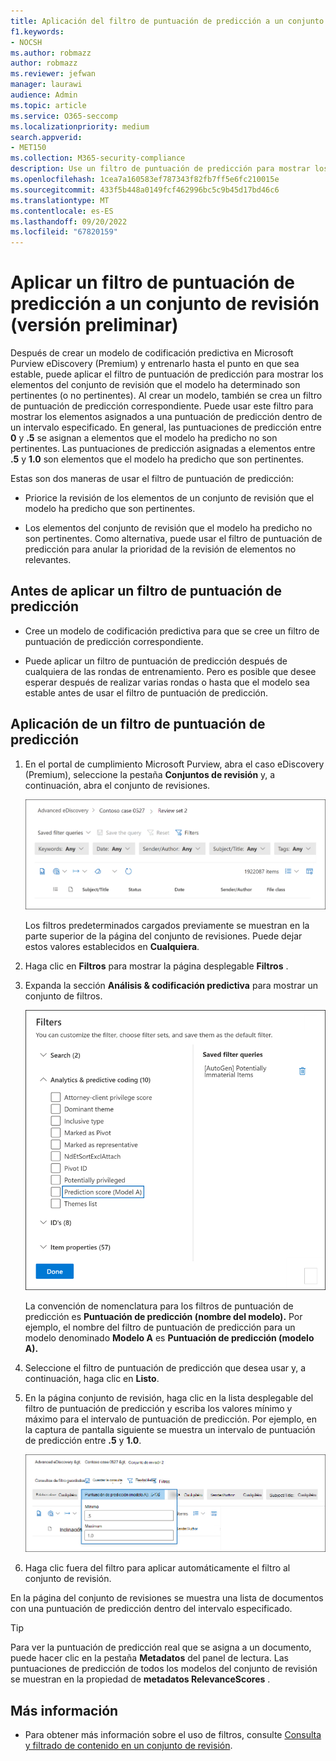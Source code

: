 ```yaml
---
title: Aplicación del filtro de puntuación de predicción a un conjunto de revisión
f1.keywords:
- NOCSH
ms.author: robmazz
author: robmazz
ms.reviewer: jefwan
manager: laurawi
audience: Admin
ms.topic: article
ms.service: O365-seccomp
ms.localizationpriority: medium
search.appverid:
- MET150
ms.collection: M365-security-compliance
description: Use un filtro de puntuación de predicción para mostrar los elementos que un modelo de codificación predictiva predijo como pertinentes o no pertinentes.
ms.openlocfilehash: 1cea7a160583ef787343f82fb7ff5e6fc210015e
ms.sourcegitcommit: 433f5b448a0149fcf462996bc5c9b45d17bd46c6
ms.translationtype: MT
ms.contentlocale: es-ES
ms.lasthandoff: 09/20/2022
ms.locfileid: "67820159"
---
```

# <a name="apply-a-prediction-score-filter-to-a-review-set-preview"></a>Aplicar un filtro de puntuación de predicción a un conjunto de revisión (versión preliminar)

Después de crear un modelo de codificación predictiva en Microsoft Purview eDiscovery (Premium) y entrenarlo hasta el punto en que sea estable, puede aplicar el filtro de puntuación de predicción para mostrar los elementos del conjunto de revisión que el modelo ha determinado son pertinentes (o no pertinentes). Al crear un modelo, también se crea un filtro de puntuación de predicción correspondiente. Puede usar este filtro para mostrar los elementos asignados a una puntuación de predicción dentro de un intervalo especificado. En general, las puntuaciones de predicción entre **0** y **.5** se asignan a elementos que el modelo ha predicho no son pertinentes. Las puntuaciones de predicción asignadas a elementos entre **.5** y **1.0** son elementos que el modelo ha predicho que son pertinentes.

Estas son dos maneras de usar el filtro de puntuación de predicción:

- Priorice la revisión de los elementos de un conjunto de revisión que el modelo ha predicho que son pertinentes.

- Los elementos del conjunto de revisión que el modelo ha predicho no son pertinentes. Como alternativa, puede usar el filtro de puntuación de predicción para anular la prioridad de la revisión de elementos no relevantes.

## <a name="before-you-apply-a-prediction-score-filter"></a>Antes de aplicar un filtro de puntuación de predicción

- Cree un modelo de codificación predictiva para que se cree un filtro de puntuación de predicción correspondiente.

- Puede aplicar un filtro de puntuación de predicción después de cualquiera de las rondas de entrenamiento. Pero es posible que desee esperar después de realizar varias rondas o hasta que el modelo sea estable antes de usar el filtro de puntuación de predicción.

## <a name="apply-a-prediction-score-filter"></a>Aplicación de un filtro de puntuación de predicción

1. En el portal de cumplimiento Microsoft Purview, abra el caso eDiscovery (Premium), seleccione la pestaña **Conjuntos de revisión** y, a continuación, abra el conjunto de revisiones.

   ![Haga clic en Filtros para mostrar la página desplegable Filtros.](..\media\PredictionScoreFilter0.png)   

   Los filtros predeterminados cargados previamente se muestran en la parte superior de la página del conjunto de revisiones. Puede dejar estos valores establecidos en **Cualquiera**.

2. Haga clic en **Filtros** para mostrar la página desplegable **Filtros** .

3. Expanda la sección **Análisis & codificación predictiva** para mostrar un conjunto de filtros.

      ![Filtro de puntuación de predicción en la sección De analytics & codificación predictiva.](..\media\PredictionScoreFilter1.png)

   La convención de nomenclatura para los filtros de puntuación de predicción es **Puntuación de predicción (nombre del modelo).** Por ejemplo, el nombre del filtro de puntuación de predicción para un modelo denominado **Modelo A** es **Puntuación de predicción (modelo A).**

4. Seleccione el filtro de puntuación de predicción que desea usar y, a continuación, haga clic en **Listo**.

5. En la página conjunto de revisión, haga clic en la lista desplegable del filtro de puntuación de predicción y escriba los valores mínimo y máximo para el intervalo de puntuación de predicción. Por ejemplo, en la captura de pantalla siguiente se muestra un intervalo de puntuación de predicción entre **.5** y **1.0**.

   ![Valores mínimos y máximos para el filtro de puntuación de predicción.](..\media\PredictionScoreFilter2.png)

6. Haga clic fuera del filtro para aplicar automáticamente el filtro al conjunto de revisión.

  En la página del conjunto de revisiones se muestra una lista de documentos con una puntuación de predicción dentro del intervalo especificado. 

  > [!TIP]
  > Para ver la puntuación de predicción real que se asigna a un documento, puede hacer clic en la pestaña **Metadatos** del panel de lectura. Las puntuaciones de predicción de todos los modelos del conjunto de revisión se muestran en la propiedad de **metadatos RelevanceScores** .

## <a name="more-information"></a>Más información

- Para obtener más información sobre el uso de filtros, consulte [Consulta y filtrado de contenido en un conjunto de revisión](review-set-search.md).
